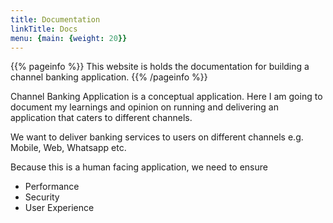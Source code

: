 ```yaml
---
title: Documentation
linkTitle: Docs
menu: {main: {weight: 20}}
---
```


{{% pageinfo %}}
This website is holds the documentation for building a channel banking application.
{{% /pageinfo %}}

Channel Banking Application is a conceptual application. Here I am going to document my learnings and opinion on running and delivering an application that caters to different channels.

We want to deliver banking services to users on different channels e.g. Mobile, Web, Whatsapp etc.

Because this is a human facing application, we need to ensure
- Performance
- Security
- User Experience
